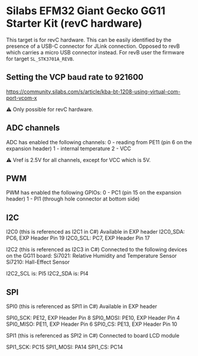 # Silabs EFM32 Giant Gecko GG11 Starter Kit (revC hardware)

This target is for revC hardware. This can be easily identified by the presence of a USB-C connector for JLink connection.
Opposed to revB which carries a micro USB connector instead. For revB user the firmware for target `SL_STK3701A_REVB`.

## Setting the VCP baud rate to 921600

https://community.silabs.com/s/article/kba-bt-1208-using-virtual-com-port-vcom-x

:warning:
Only possible for revC hardware.

## ADC channels

ADC has enabled the following channels:
0 - reading from PE11 (pin 6 on the expansion header)
1 - internal temperature
2 - VCC

:warning:
Vref is 2.5V for all channels, except for VCC which is 5V.

## PWM

PWM has enabled the following GPIOs:
0 - PC1 (pin 15 on the expansion header)
1 - PI1 (through hole connector at bottom side)

## I2C

I2C0 (this is referenced as I2C1 in C#)
Available in EXP header
I2C0_SDA: PC6, EXP Header Pin 19
I2C0_SCL: PC7, EXP Header Pin 17

I2C2 (this is referenced as I2C3 in C#)
Connected to the following devices on the GG11 board:
Si7021: Relative Humidity and Temperature Sensor
Si7210: Hall-Effect Sensor

I2C2_SCL is: PI5
I2C2_SDA is: PI4

## SPI

SPI0 (this is referenced as SPI1 in C#)
Available in EXP header

SPI0_SCK: PE12, EXP Header Pin 8
SPI0_MOSI: PE10, EXP Header Pin 4
SPI0_MISO: PE11, EXP Header Pin 6
SPI0_CS: PE13, EXP Header Pin 10

SPI1 (this is referenced as SPI2 in C#)
Connected to board LCD module

SPI1_SCK: PC15
SPI1_MOSI: PA14
SPI1_CS: PC14

